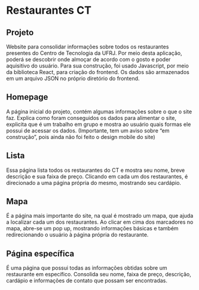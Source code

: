 # Restaurantes CT


## Projeto
Website para consolidar informações sobre todos os restaurantes presentes do Centro de Tecnologia da UFRJ. Por meio desta aplicação, poderá se descobrir onde almoçar de acordo com o gosto e poder aquisitivo do usuário. 
Para sua construção, foi usado Javascript, por meio da biblioteca React, para criação do frontend. Os dados são armazenados em um arquivo JSON no próprio diretório do frontend.

## Homepage
A página inicial do projeto, contém algumas informações sobre o que o site faz. Explica como foram conseguidos os dados para alimentar o site, explicita que é um trabalho em grupo e mostra ao usuário quais formas ele possui de acessar os dados. (Importante, tem um aviso sobre “em construção”, pois ainda não foi feito o design mobile do site)

## Lista
Essa página lista todos os restaurantes do CT e mostra seu nome, breve descrição e sua faixa de preço. Clicando em cada um dos restaurantes, é direcionado a uma página própria do mesmo, mostrando seu cardápio.

## Mapa
É a página mais importante do site, na qual é mostrado um mapa, que ajuda a localizar cada um dos restaurantes. Ao clicar em cima dos marcadores no mapa, abre-se um pop up, mostrando informações básicas e também redirecionando o usuário à página própria do restaurante.

## Página específica
É uma página que possui todas as informações obtidas sobre um restaurante em específico. Consolida seu nome, faixa de preço, descrição, cardápio e informações de contato que possam ser encontradas.
